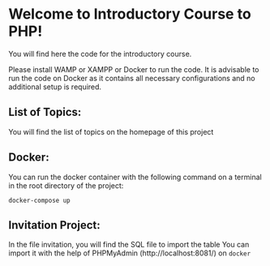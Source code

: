 # Welcome to Introductory Course to PHP!

You will find here the code for the introductory course.

Please install WAMP or XAMPP or Docker to run the code.
It is advisable to run the code on Docker as it contains all necessary configurations and no additional setup is required.

## List of Topics:
You will find the list of topics on the homepage of this project

## Docker: 
You can run the docker container with the following command on a terminal in the root directory of the project:

`docker-compose up`

## Invitation Project: 
In the file invitation, you will find the SQL file to import the table
You can import it with the help of PHPMyAdmin (http://localhost:8081/) on `docker`